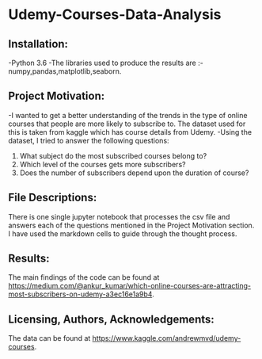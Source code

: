 # Udemy-Courses-Data-Analysis

## Installation:

-Python 3.6 
-The libraries used to produce the results are :- numpy,pandas,matplotlib,seaborn. 

## Project Motivation:

-I wanted to get a better understanding of the trends in the type of online courses that people are more likely to subscribe to. The dataset used for this is taken from kaggle which has course details from Udemy.
-Using the dataset, I tried to answer the following questions:

1. What subject do the most subscribed courses belong to?
2. Which level of the courses gets more subscribers?
3. Does the number of subscribers depend upon the duration of course?


## File Descriptions:

There is one single jupyter notebook that processes the csv file and answers each of the questions mentioned in the Project Motivation section. I have used the markdown cells to guide through the thought process.

## Results:

The main findings of the code can be found at https://medium.com/@ankur_kumar/which-online-courses-are-attracting-most-subscribers-on-udemy-a3ec16e1a9b4.

## Licensing, Authors, Acknowledgements:

The data can be found at https://www.kaggle.com/andrewmvd/udemy-courses. 

